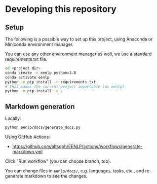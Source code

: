 # Developing this repository

## Setup

The following is a possible way to set up this project, using Anaconda or Miniconda environment manager.

You can use any other environment manager as well, we use a standard requirements.txt file.

```bash
cd <project dir>
conda create -n eenlp python=3.8
conda activate eenlp
python -m pip install -r requirements.txt
# this makes the current project importable (as eenlp)
python -m pip install -e .
```

## Markdown generation

Locally:

```bash
python eenlp/docs/generate_docs.py
```

Using GitHub Actions:

- https://github.com/altsoph/EENLP/actions/workflows/generate-markdown.yml

Click "Run workflow" (you can choose branch, too).

You can change files in `eenlp/docs/`, e.g. languages, tasks, etc., and re-generate markdown to see the changes.